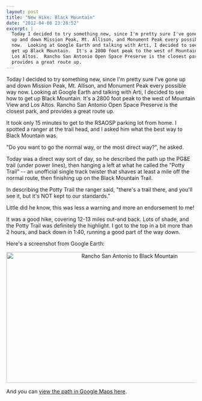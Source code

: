 ```yaml
---
layout: post
title: "New Hike: Black Mountain"
date: "2012-04-08 23:28:52"
excerpt: |
  Today I decided to try something new, since I'm pretty sure I've gone
  up and down Mission Peak, Mt. Allison, and Monument Peak every possible way
  now.  Looking at Google Earth and talking with Arti, I decided to see how to
  get up Black Mountain.  It's a 2800 foot peak to the west of Mountain View and
  Los Altos.  Rancho San Antonio Open Space Preserve is the closest park, and
  provides a great route up.
---
```


Today I decided to try something new, since I'm pretty sure I've gone up and down Mission Peak, Mt. Allison, and Monument Peak every possible way now. Looking at Google Earth and talking with Arti, I decided to see how to get up Black Mountain. It's a 2800 foot peak to the west of Mountain View and Los Altos. Rancho San Antonio Open Space Preserve is the closest park, and provides a great route up.

It took only 15 minutes to get to the RSAOSP parking lot from home. I spotted a ranger at the trail head, and I asked him what the best way to Black Mountain was.

"Do you want to go the normal way, or the most direct way?", he asked.

Today was a direct way sort of day, so he described the path up the PG&E trail (under power lines), then hanging a left at what he called the "Potty Trail" -- an unofficial single track twister that shaves at least a mile off the normal route, then finishing up on the Black Mountain Trail.

In describing the Potty Trail the ranger said, "there's a trail there, and you'll see it, but it's NOT kept to our standards."

Little did he know, this was less a warning and more an endorsement to me!

It was a good hike, covering 12-13 miles out-and back. Lots of shade, and the Potty Trail was definitely the highlight. I got to the top in a bit more than 2 hours, and back down in 1:40, running a good part of the way down.

Here's a screenshot from Google Earth:

<p style="text-align:center;"><a href="http://www.flickr.com/photos/thenobot/7058529335/" title="Rancho San Antonio to Black Mountain by thenobot, on Flickr"><img src="https://farm6.staticflickr.com/5461/7058529335_4c1054a13e_z.jpg" width="640" height="349" alt="Rancho San Antonio to Black Mountain"></a></p>
And you can <a href="http://maps.google.com/maps/ms?msid=216260364569572714769.0004bd335d878f4d366ae&msa=0&ll=37.324692,-122.117379&spn=0.044911,0.074844">view the path in Google Maps here</a>.
